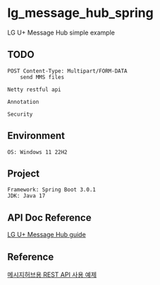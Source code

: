 # lg_message_hub_spring
LG U+ Message Hub simple example

## TODO
```text
POST Content-Type: Multipart/FORM-DATA
    send MMS files

Netty restful api

Annotation

Security
```

## Environment
```text
OS: Windows 11 22H2
```

## Project
```text
Framework: Spring Boot 3.0.1
JDK: Java 17
```

## API Doc Reference
[LG U+ Message Hub guide](https://doc.msghub.uplus.co.kr/guide/d/01-%ea%b0%9c%ec%9a%94-%eb%b0%8f-%ec%a3%bc%ec%9a%94%ea%b8%b0%eb%8a%a5/)

## Reference
[메시지허브용 REST API 사용 예제](https://github.com/total-msg-hub/restapi_sample)
